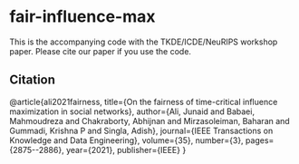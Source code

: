 # fair-influence-max

This is the accompanying code with the TKDE/ICDE/NeuRIPS workshop paper. Please cite our paper if you use the code.


## Citation

@article{ali2021fairness,
  title={On the fairness of time-critical influence maximization in social networks},
  author={Ali, Junaid and Babaei, Mahmoudreza and Chakraborty, Abhijnan and Mirzasoleiman, Baharan and Gummadi, Krishna P and Singla, Adish},
  journal={IEEE Transactions on Knowledge and Data Engineering},
  volume={35},
  number={3},
  pages={2875--2886},
  year={2021},
  publisher={IEEE}
}
